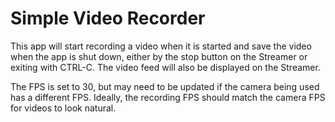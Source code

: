 # Simple Video Recorder

This app will start recording a video when it is started and save the video when the app is shut down, either by the stop button on the Streamer or exiting with CTRL-C. The video feed will also be displayed on the Streamer.

The FPS is set to 30, but may need to be updated if the camera being used has a different FPS. Ideally, the recording FPS should match the camera FPS for videos to look natural.
